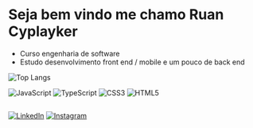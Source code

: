 # Seja bem vindo me chamo Ruan Cyplayker

- Curso engenharia de software
- Estudo desenvolvimento front end / mobile e um pouco de back end
<!--
[![GitHub Streak](https://streak-stats.demolab.com?user=Cyplayker&theme=github-dark-blue&hide_border=falso)] (https://git.io/streak-stats) --> 
![Top Langs](https://github-readme-stats-git-masterrstaa-rickstaa.vercel.app/api/top-langs/?username=Cyplayker&bg_color=000&border_color=30A3DC&title_color=E94D5F&text_color=FFF) 


![JavaScript](https://img.shields.io/badge/JavaScript-000?style=for-the-badge&logo=javascript)  ![TypeScript](https://img.shields.io/badge/TypeScript-000?style=for-the-badge&logo=typescript)  ![CSS3](https://img.shields.io/badge/CSS3-000?style=for-the-badge&logo=css3&logoColor=264CE4)  ![HTML5](https://img.shields.io/badge/HTML5-000?style=for-the-badge&logo=html5)

##

[![LinkedIn](https://img.shields.io/badge/LinkedIn-000?style=for-the-badge&logo=linkedin&logoColor=0E76A8)](https://www.linkedin.com/in/ruan-cyplayker/)  [![Instagram](https://img.shields.io/badge/Instagram-000?style=for-the-badge&logo=instagram)](https://www.instagram.com/ruan.cyplayker/)
